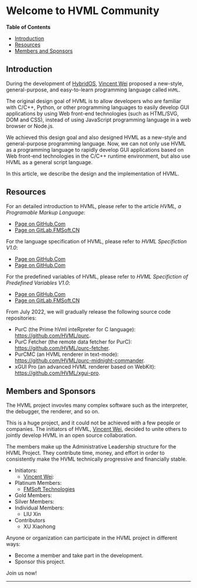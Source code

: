 # Welcome to HVML Community

**Table of Contents**

[//]:# (START OF TOC)

- [Introduction](#introduction)
- [Resources](#resources)
- [Members and Sponsors](#members-and-sponsors)

[//]:# (END OF TOC)

## Introduction

During the development of [HybridOS], [Vincent Wei] proposed a new-style,
general-purpose, and easy-to-learn programming language called `HVML`.

The original design goal of HVML is to allow developers who are familiar with
C/C++, Python, or other programming languages to easily develop GUI applications
by using Web front-end technologies (such as HTML/SVG, DOM and CSS), instead of
using JavaScript programming language in a web browser or Node.js.

We achieved this design goal and also designed HVML as a new-style and
general-purpose programming language. Now, we can not only use HVML as
a programming language to rapidly develop GUI applications based on Web
front-end technologies in the C/C++ runtime environment, but also use HVML
as a general script language.

In this article, we describe the design and the implementation of HVML.

## Resources

For an detailed introduction to HVML, please refer to the article
_HVML, a Programable Markup Language_:

- [Page on GitHub.Com](https://github.com/HVML/hvml-docs/blob/master/en/an-introduction-to-hvml-en.md)
- [Page on GitLab.FMSoft.CN](https://gitlab.fmsoft.cn/hvml/hvml-docs/-/blob/master/en/an-introduction-to-hvml-en.md)

For the language specification of HVML, please refer to _HVML Specifiction V1.0_:

- [Page on GitHub.Com](https://github.com/HVML/hvml-docs/blob/master/zh/hvml-spec-v1.0-zh.md)
- [Page on GitHub.Com](https://gitlab.fmsoft.cn/hvml/hvml-docs/blob/master/zh/hvml-spec-v1.0-zh.md)

For the predefined variables of HVML, please refer to _HVML Specifiction of Predefined Variables V1.0_:

- [Page on GitHub.Com](https://github.com/HVML/hvml-docs/blob/master/zh/hvml-spec-predefined-variables-v1.0-zh.md)
- [Page on GitLab.FMSoft.CN](https://gitlab.fmsoft.cn/hvml/hvml-docs/blob/master/zh/hvml-spec-predefined-variables-v1.0-zh.md)

From July 2022, we will gradually release the following source code repositories:

- PurC (the Prime hVml inteRpreter for C language): <https://github.com/HVML/purc>.
- PurC Fetcher (the remote data fetcher for PurC): <https://github.com/HVML/purc-fetcher>.
- PurCMC (an HVML renderer in text-mode): <https://github.com/HVML/purc-midnight-commander>.
- xGUI Pro (an advanced HVML renderer based on WebKit): <https://github.com/HVML/xgui-pro>.

## Members and Sponsors

The HVML project invovles many complex software such as the interpreter,
the debugger, the renderer, and so on.

This is a huge project, and it could not be achieved with a few people or companies.
The initiators of HVML, [Vincent Wei], decided to unite others to jointly develop
HVML in an open source collaboration.

The members make up the Administrative Leadership structure for the HVML Project.
They contribute time, money, and effort in order to consistently make the HVML
technically progressive and financially stable.

- Initiators:
   - [Vincent Wei]:
- Platinum Members:
   - [FMSoft Technologies]
- Gold Members:
- Silver Members:
- Individual Members:
   - LIU Xin
- Contributors
   - XU Xiaohong

Anyone or organization can participate in the HVML project in different ways:

- Become a member and take part in the development.
- Sponsor this project.

Join us now!

---

[Beijing FMSoft Technologies Co., Ltd.]: https://www.fmsoft.cn
[FMSoft Technologies]: https://www.fmsoft.cn
[FMSoft]: https://www.fmsoft.cn
[HybridOS]: https://hybridos.fmsoft.cn

[HVML]: https://github.com/HVML
[MiniGUI]: http:/www.minigui.com
[WebKit]: https://webkit.org

[Vincent Wei]: https://github.com/VincentWei



